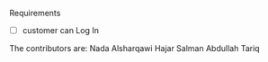 Requirements
- [ ] customer can Log In 



The contributors are:
Nada Alsharqawi
Hajar Salman
Abdullah Tariq
